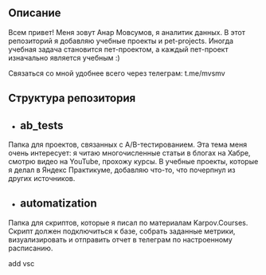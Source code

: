 ## Описание 

Всем привет! Меня зовут Анар Мовсумов, я аналитик данных. 
В этот репозиторий я добавляю учебные проекты и pet-projects. Иногда учебная задача становится пет-проектом, а каждый пет-проект изначально является учебным :)

Связаться со мной удобнее всего через телеграм: t.me/mvsmv

## Структура репозитория

- ## **ab_tests**

Папка для проектов, связанных с A/B-тестированием. Эта тема меня очень интересует: я читаю многочисленные статьи в блогах на Хабре, смотрю видео на YouTube, прохожу курсы. В учебные проекты, которые я делал в Яндекс Практикуме, добавляю что-то, что почерпнул из других источников.

- ## **automatization**

Папка для скриптов, которые я писал по материалам Karpov.Courses. Скрипт должен подключиться к базе, собрать заданные метрики, визуализировать и отправить отчет в телеграм по настроенному расписанию.

add vsc 